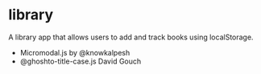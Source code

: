 # library
A library app that allows users to add and track books using localStorage.

- Micromodal.js by @knowkalpesh 
- @ghoshto-title-case.js David Gouch 
